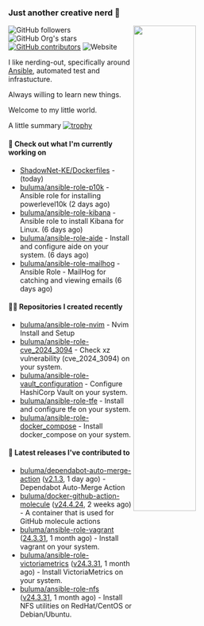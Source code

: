 ### Just another creative nerd 👋
<img align="right" src="https://github-readme-stats.vercel.app/api?username=buluma&theme=gotham&show_icons=true" width="50%"/>

![GitHub followers](https://img.shields.io/github/followers/buluma)
![GitHub Org's stars](https://img.shields.io/github/stars/buluma)
[![GitHub contributors](https://img.shields.io/github/contributors/buluma/badges.svg)](https://GitHub.com/buluma/badges/graphs/contributors/)
![Website](https://img.shields.io/website?url=https%3A%2F%2Fbuluma.github.io)

I like nerding-out, specifically around [Ansible](https://github.com/ansible/ansible), automated test and infrastucture.

Always willing to learn new things.

Welcome to my little world.

A little summary
[![trophy](https://github-profile-trophy.vercel.app/?username=buluma&no-frame=true&no-bg=true&margin-h=10&theme=onestar&column=-1=ryo-ma&rank=S,SS,SSS,AAA,AA,B,C,SECRET)](https://github.com/ryo-ma/github-profile-trophy)

#### 👷 Check out what I'm currently working on

- [ShadowNet-KE/Dockerfiles](https://github.com/ShadowNet-KE/Dockerfiles) -  (today)
- [buluma/ansible-role-p10k](https://github.com/buluma/ansible-role-p10k) - Ansible role for installing powerlevel10k (2 days ago)
- [buluma/ansible-role-kibana](https://github.com/buluma/ansible-role-kibana) - Ansible role to install Kibana for Linux. (6 days ago)
- [buluma/ansible-role-aide](https://github.com/buluma/ansible-role-aide) - Install and configure aide on your system. (6 days ago)
- [buluma/ansible-role-mailhog](https://github.com/buluma/ansible-role-mailhog) - Ansible Role - MailHog for catching and viewing emails (6 days ago)

#### 👨‍💻 Repositories I created recently

- [buluma/ansible-role-nvim](https://github.com/buluma/ansible-role-nvim) - Nvim Install and Setup
- [buluma/ansible-role-cve_2024_3094](https://github.com/buluma/ansible-role-cve_2024_3094) - Check xz vulnerability (cve_2024_3094) on your system.
- [buluma/ansible-role-vault_configuration](https://github.com/buluma/ansible-role-vault_configuration) - Configure HashiCorp Vault on your system.
- [buluma/ansible-role-tfe](https://github.com/buluma/ansible-role-tfe) - Install and configure tfe on your system.
- [buluma/ansible-role-docker_compose](https://github.com/buluma/ansible-role-docker_compose) - Install docker_compose on your system.

#### 🚀 Latest releases I've contributed to

- [buluma/dependabot-auto-merge-action](https://github.com/buluma/dependabot-auto-merge-action) ([v2.1.3](https://github.com/buluma/dependabot-auto-merge-action/releases/tag/v2.1.3), 1 day ago) - Dependabot Auto-Merge Action
- [buluma/docker-github-action-molecule](https://github.com/buluma/docker-github-action-molecule) ([v24.4.24](https://github.com/buluma/docker-github-action-molecule/releases/tag/v24.4.24), 2 weeks ago) - A container that is used for GitHub molecule actions
- [buluma/ansible-role-vagrant](https://github.com/buluma/ansible-role-vagrant) ([24.3.31](https://github.com/buluma/ansible-role-vagrant/releases/tag/24.3.31), 1 month ago) - Install vagrant on your system.
- [buluma/ansible-role-victoriametrics](https://github.com/buluma/ansible-role-victoriametrics) ([v24.3.31](https://github.com/buluma/ansible-role-victoriametrics/releases/tag/v24.3.31), 1 month ago) - Install VictoriaMetrics on your system.
- [buluma/ansible-role-nfs](https://github.com/buluma/ansible-role-nfs) ([v24.3.31](https://github.com/buluma/ansible-role-nfs/releases/tag/v24.3.31), 1 month ago) - Install NFS utilities on RedHat/CentOS or Debian/Ubuntu.


